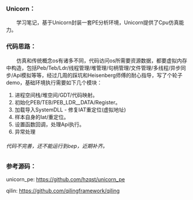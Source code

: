 ### Unicorn：

&emsp;&emsp;学习笔记，基于Unicorn封装一套PE分析环境，Unicorn提供了Cpu仿真能力。

### 代码思路：

&emsp;&emsp;仿真和传统概念os有诸多不同，代码访问os所需要资源数据，都要虚拟内存中构造，包括Peb/Teb/Ldr/线程管理/堆管理/句柄管理/文件管理/多线程/异步同步/Api模拟等等，经过几周的踩坑和Heisenberg师傅的耐心指导，写了个轮子demo，基础环境执行需要如下几个模块：

1. 进程空间栈/堆空间/GDT/代码映射。
2. 初始化PEB/TEB/PEB_LDR__DATA/Register。
3. 加载导入SystemDLL - 修复IAT重定位(虚拟地址)
4. 样本自身的Iat/重定位。
5. 设置函数回调，处理Api执行。
6. 异常处理

###### 代码不完善，还不能运行到oep，近期补齐。

### 参考源码：

unicorn_pe: https://github.com/hzqst/unicorn_pe

qilin: https://github.com/qilingframework/qiling

